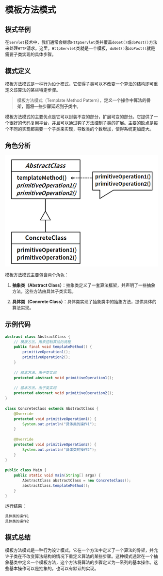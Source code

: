 # 模板方法模式

## 模式举例

在`Servlet`技术中，我们通常会继承`HttpServlet`类并覆盖`doGet()`或`doPost()`方法来处理`HTTP`请求。这里，`HttpServlet`类就是一个模板，`doGet()`和`doPost()`就是需要子类实现的具体步骤。

## 模式定义

模板方法模式是一种行为设计模式，它使得子类可以不改变一个算法的结构即可重定义该算法的某些特定步骤。

> 模板方法模式（Template Method Pattern），**定义一个操作中算法的骨架，而将一些步骤延迟到子类中**。

模板方法模式的主要优点是它可以封装不变的部分，扩展可变的部分。它提供了一个很好的代码复用平台，并且可以通过钩子方法控制子类的扩展。主要的缺点是每个不同的实现都需要一个子类来实现，导致类的个数增加，使得系统更加庞大。

## 角色分析

![img](images/02_模板方法/392b6d69d3ff8b7cd45939889efba6d4.png)

模板方法模式主要包含两个角色：

1. **抽象类（Abstract Class）**：抽象类定义了一套算法框架，并声明了一些抽象方法，这些方法由具体子类实现。

2. **具体类（Concrete Class）**：具体类实现了抽象类中的抽象方法，提供具体的算法实现。

## 示例代码

```java
abstract class AbstractClass {
    // 模板方法，用来控制算法的流程
    public final void templateMethod() {
        primitiveOperation1();
        primitiveOperation2();
    }

    // 基本方法，由子类实现
    protected abstract void primitiveOperation1();

    // 基本方法，由子类实现
    protected abstract void primitiveOperation2();
}

class ConcreteClass extends AbstractClass {
    @Override
    protected void primitiveOperation1() {
        System.out.println("具体类的操作1");
    }

    @Override
    protected void primitiveOperation2() {
        System.out.println("具体类的操作2");
    }
}

public class Main {
    public static void main(String[] args) {
        AbstractClass abstractClass = new ConcreteClass();
        abstractClass.templateMethod();
    }
}
```

运行结果：

```
具体类的操作1
具体类的操作2
```

## 模式总结

模板方法模式是一种行为设计模式，它在一个方法中定义了一个算法的骨架，并允许子类在不改变算法结构的情况下重定义算法的某些步骤。这种模式通常在一个抽象基类中定义一个模板方法，这个方法将算法的步骤定义为一系列的基本操作。这些基本操作可以是抽象的，也可以有默认的实现。